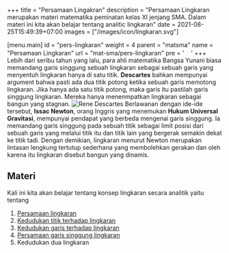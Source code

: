 +++
title = "Persamaan Lingakran"
description = "Persamaan Lingkaran merupakan materi matematika peminatan kelas XI jenjang SMA. Dalam materi ini kita akan belajar tentang analitic lingkaran"
date = 2021-08-25T15:49:39+07:00
images = ["/images/icon/lingkaran.svg"]

[menu.main]
  id = "pers-lingkaran"
  weight = 4
  parent = "matsma"
  name = "Persamaan Lingkaran"
  url = "mat-sma/pers-lingkaran"
  pre = '<img src="/images/icon/lingkaran.svg" class="d-inline icon lazyload lazyloaded" width="16" height="16">'
+++
Lebih dari seribu tahun yang lalu, para ahli matematika Bangsa Yunani biasa memandang garis singgung sebuah lingkaran sebagai sebuah garis yang menyentuh lingkaran hanya di satu titik. **Descartes** bahkan mempunyai argument bahwa pasti ada dua titik potong ketika sebuah garis memotong lingkaran. Jika hanya ada satu titik potong, maka garis itu pastilah garis singgung lingkaran. Mereka hanya menenmpatkan lingkaran sebagai bangun yang stagnan. 
![Rene Descartes](/images/matsma/descartes.jpg)
Berlawanan dengan ide-ide tersebut, **Issac Newton**, orang Inggris yang menemukan **Hukum Universal Gravitasi**, mempunyai pendapat yang berbeda mengenai garis singgung. Ia memandang garis singgung pada sebuah titik sebagai limit posisi dari sebuah garis yang melalui titik itu dan titik lain yang bergerak semakin dekat ke titik tadi. Dengan demikian, lingkaran menurut Newton merupakan lintasan lengkung tertutup sederhana yang membolehkan gerakan dan oleh karena itu lingkaran disebut bangun yang dinamis.

## Materi
 Kali ini kita akan belajar tentang konsep lingkaran secara analitik yaitu tentang 
 1. [Persamaan lingkaran](/rumus-persamaan-umum-lingkaran/)
 2. [Kedudukan titik terhadap lingkaran](/kedudukan-titik-terhadap-lingkaran)
 3. [Kedudukan garis terhadap lingkaran](/kedudukan-titik-terhadap-lingkaran)
 4. [Persamaan garis singgung lingkaran](/persamaan-garis-singgung-lingkaran)
 5. Kedudukan dua lingkaran

